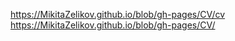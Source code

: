 https://MikitaZelikov.github.io/blob/gh-pages/CV/cv
https://MikitaZelikov.github.io/blob/gh-pages/CV/